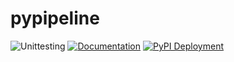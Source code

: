 # pypipeline

![Unittesting](https://github.com/patricktourniaire/pypipeline/actions/workflows/python-unittesting.yml/badge.svg) [![Documentation](https://github.com/PatrickTourniaire/pypipeline/actions/workflows/main.yml/badge.svg)](https://github.com/PatrickTourniaire/pypipeline/actions/workflows/documentation.yml) [![PyPI Deployment](https://github.com/PatrickTourniaire/pypipeline/actions/workflows/python-release.yml/badge.svg)](https://github.com/PatrickTourniaire/pypipeline/actions/workflows/python-release-pypi.yml)
